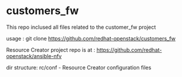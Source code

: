# customers_fw
This repo inclused all files related to the customer_fw project

usage :
    git clone https://github.com/redhat-openstack/customers_fw

Resource Creator project repo is at : 
    https://github.com/redhat-openstack/ansible-nfv

dir structure: 
    rc/conf  - Resource Creator configuration files 

